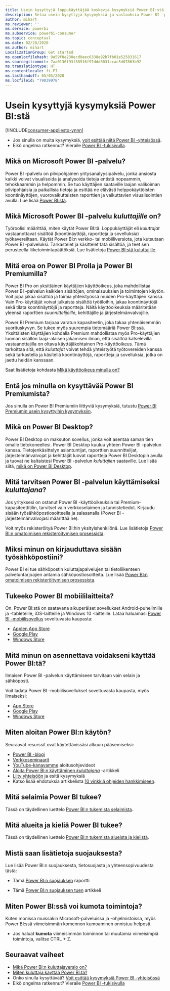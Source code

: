 ```yaml
---
title: Usein kysyttyjä loppukäyttäjää koskevia kysymyksiä Power BI:stä
description: Selaa usein kysyttyjä kysymyksiä ja vastauksia Power BI -palvelusta ja Power BI -mobiilisovelluksista.
author: mihart
ms.reviewer: ''
ms.service: powerbi
ms.subservice: powerbi-consumer
ms.topic: conceptual
ms.date: 02/20/2020
ms.author: mihart
LocalizationGroup: Get started
ms.openlocfilehash: 9a59f8e230ecd8eec6338e92b7fb01e525831617
ms.sourcegitcommit: 7aa0136f93f88516f97ddd8031ccac5d07863b92
ms.translationtype: HT
ms.contentlocale: fi-FI
ms.lasthandoff: 05/05/2020
ms.locfileid: "79039978"
---
```

# <a name="frequently-asked-questions-about-power-bi"></a>Usein kysyttyjä kysymyksiä Power BI:stä

[!INCLUDE[consumer-appliesto-ynnn](../includes/consumer-appliesto-ynnn.md)]

* Jos sinulla on muita kysymyksiä, [voit esittää niitä Power BI -yhteisössä](https://community.powerbi.com/).
* Eikö ongelma ratkennut? Vieraile [Power BI -tukisivulla](https://powerbi.microsoft.com/support/).

## <a name="what-is-the-microsoft-power-bi-service"></a>Mikä on Microsoft Power BI -palvelu?

Power BI -palvelu on pilvipohjainen yritysanalyysipalvelu, jonka ansiosta kaikki voivat visualisoida ja analysoida tietoja entistä nopeammin, tehokkaammin ja helpommin. Se tuo käyttäjien saataville laajan valikoiman pilvipohjaisia ja paikallisia tietoja ja esittää ne elävästi helppokäyttöisten koontinäyttöjen, vuorovaikutteisten raporttien ja vaikuttavien visualisointien avulla. Lue lisää [Power BI:stä](../fundamentals/power-bi-overview.md).

## <a name="what-is-the-microsoft-power-bi-service-for-consumers"></a>Mikä Microsoft Power BI -palvelu *kuluttajille* on?

Työroolisi määrittää, miten käytät Power BI:tä. Loppukäyttäjät eli *kuluttajat* vastaanottavat sisältöä (koontinäyttöjä, raportteja ja sovelluksia) työkavereiltaan. Käytät Power BI:n verkko- tai mobiiliversiota, jota kutsutaan Power BI -palveluksi. Tarkastelet ja käsittelet tätä sisältöä, ja teet sen perusteella liiketoimintapäätöksiä.  Lue lisätietoja [Power BI:stä kuluttajille](index.yml).


## <a name="whats-the-difference-between-power-bi-pro-and-power-bi-premium"></a>Mitä eroa on Power BI Prolla ja Power BI Premiumilla?

Power BI Pro on yksittäinen käyttäjien käyttöoikeus, joka mahdollistaa Power BI -palvelun kaikkien sisältöjen, ominaisuuksien ja toimintojen käytön. Voit jopa jakaa sisältöä ja toimia yhteistyössä muiden Pro-käyttäjien kanssa. Vain Pro-käyttäjät voivat julkaista sisältöä työtiloihin, jakaa koontinäyttöjä sekä tilata koontinäyttöjä ja raportteja. Näitä käyttöoikeuksia määritetään yleensä raporttien *suunnittelijoille*, kehittäjille ja järjestelmänvalvojille. 

Power BI Premium tarjoaa varatun kapasiteetin, joka takaa yhtenäisemmän suorituskyvyn. Se tukee myös suurempia tietomääriä Power BI:ssä. Yksittäisten käyttäjien kohdalla Premium mahdollistaa myös Pro-käyttäjien luoman sisällön laaja-alaisen jakamisen ilman, että sisältöä katselevilla vastaanottajilla on oltava käyttäjäkohtainen Pro-käyttöoikeus. Tämä tarkoittaa sitä, että *kuluttajat* voivat tehdä yhteistyötä työtovereiden kanssa sekä tarkastella ja käsitellä koontinäyttöjä, raportteja ja sovelluksia, jotka on jaettu heidän kanssaan. 

Saat lisätietoja kohdasta [Mikä käyttöoikeus minulla on?](end-user-license.md)

## <a name="what-if-i-have-questions-about-power-bi-premium"></a>Entä jos minulla on kysyttävää Power BI Premiumista?

Jos sinulla on Power BI Premiumiin liittyviä kysymyksiä, tutustu [Power BI Premiumin usein kysyttyihin kysymyksiin](../service-premium-faq.md).

## <a name="what-is-power-bi-desktop"></a>Mikä on Power BI Desktop?

Power BI Desktop on maksuton sovellus, jonka voit asentaa saman tien omalle tietokoneellesi. Power BI Desktop kuuluu yhteen Power BI -palvelun kanssa.  Tietojenkäsittelyn asiantuntijat, raporttien suunnittelijat, järjestelmänvalvojat ja kehittäjät luovat raportteja Power BI Desktopin avulla ja tuovat ne kaltaistesi Power BI -palvelun *kuluttajien* saataville. Lue lisää siitä, [mikä on Power BI Desktop](../desktop-what-is-desktop.md).

## <a name="what-do-i-need-to-use-the-power-bi-service-as-a-consumer"></a>Mitä tarvitsen Power BI -palvelun käyttämiseksi *kuluttajana*?

Jos yrityksesi on ostanut Power BI -käyttöoikeuksia tai Premium-kapasiteettitilin, tarvitset vain verkkoselaimen ja tunnistetiedot. Kirjaudu sisään työsähköpostiosoitteella ja salasanalla (Power BI -järjestelmänvalvojasi määrittää ne).  

Voit myös rekisteröityä Power BI:hin yksityishenkilönä. Lue lisätietoja [Power BI:n omatoimisen rekisteröitymisen prosessista](../service-self-service-signup-for-power-bi.md).

## <a name="why-do-i-have-to-sign-up-with-my-work-email"></a>Miksi minun on kirjauduttava sisään työsähköpostiini?

Power BI ei tue sähköpostin kuluttajapalvelujen tai tietoliikenteen palveluntarjoajien antamia sähköpostiosoitteita. Lue lisää [Power BI:n omatoimisen rekisteröitymisen prosessista](../service-self-service-signup-for-power-bi.md).

## <a name="does-power-bi-support-mobile-devices"></a>Tukeeko Power BI mobiililaitteita?

On. Power BI:stä on saatavana alkuperäiset sovellukset Android-puhelimille ja -tableteille, iOS-laitteille ja Windows 10 -laitteille. Lataa haluamasi [Power BI -mobiilisovellus](https://powerbi.microsoft.com/mobile) soveltuvasta kaupasta:  

* [Applen App Store](https://go.microsoft.com/fwlink/?LinkId=526218)
* [Google Play](https://go.microsoft.com/fwlink/?LinkID=544867&clcid=0x409)
* [Windows Store](https://go.microsoft.com/fwlink/?LinkId=526478)

## <a name="what-do-i-need-to-install-to-use-power-bi"></a>Mitä minun on asennettava voidakseni käyttää Power BI:tä?

Ilmaisen Power BI -palvelun käyttämiseen tarvitaan vain selain ja sähköposti.

Voit ladata Power BI -mobiilisovellukset soveltuvasta kaupasta, myös ilmaiseksi:

* [App Store](https://go.microsoft.com/fwlink/?LinkId=526218)
* [Google Play](https://go.microsoft.com/fwlink/?LinkID=544867&clcid=0x409)
* [Windows Store](https://go.microsoft.com/fwlink/?LinkId=526478)

## <a name="where-do-i-get-started-with-power-bi"></a>Miten aloitan Power BI:n käytön?

Seuraavat resurssit ovat käytettävissäsi alkuun pääsemiseksi:

* [Power BI -blogi](https://blogs.msdn.com/b/powerbi/)
* [Verkkoseminaarit](../webinars.md)
* [YouTube-kanavamme](https://www.youtube.com/user/mspowerbi) aloitusohjevideot
* [Aloita Power BI:n käyttäminen *kuluttajana*](index.yml) -artikkeli
* [Liity yhteisöön](https://community.powerbi.com/) ja esitä kysymyksiä
* Katso lisää ehdotuksia artikkelista [10 vinkkiä ohjeiden hankkimiseen](../service-tips-for-finding-help.md).

## <a name="what-browsers-does-power-bi-support"></a>Mitä selaimia Power BI tukee?

Tässä on täydellinen luettelo [Power BI:n tukemista selaimista](../service-browser-support.md).

## <a name="what-regions-and-languages-does-power-bi-support"></a>Mitä alueita ja kieliä Power BI tukee?

Tässä on täydellinen luettelo [Power BI:n tukemista alueista ja kielistä](../supported-languages-countries-regions.md).

## <a name="where-can-i-learn-more-about-security"></a>Mistä saan lisätietoja suojauksesta?

Lue lisää Power BI:n suojauksesta, tietosuojasta ja yhteensopivuudesta tästä:

* Tämä [Power BI:n suojauksen](https://go.microsoft.com/fwlink/?LinkId=829185) raportti

* Tämä [Power BI:n suojauksen tuen](../service-admin-power-bi-security.md) artikkeli

## <a name="how-do-i-undo-in-power-bi"></a>Miten Power BI:ssä voi kumota toimintoja?

Kuten monissa muissakin Microsoft-palveluissa ja -ohjelmistoissa, myös Power BI:ssä viimeisimmän komennon kumoaminen onnistuu helposti.

* Jos haluat **kumota** viimeisimmän toiminnon tai muutamia viimeisimpiä toimintoja, valitse CTRL + Z.

## <a name="next-steps"></a>Seuraavat vaiheet

* [Mikä Power BI:n kuluttajaversio on?](end-user-consumer.md)
* [Miten kuluttaja käyttää Power BI:tä?](end-user-reading-view.md)
* Onko sinulla kysyttävää? [Voit esittää kysymyksiä Power BI -yhteisössä](https://community.powerbi.com/)
* Eikö ongelma ratkennut? Vieraile [Power BI -tukisivulla](https://powerbi.microsoft.com/support/)